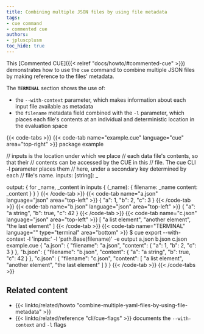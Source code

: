 ```yaml
---
title: Combining multiple JSON files by using file metadata
tags:
- cue command
- commented cue
authors:
- jpluscplusm
toc_hide: true
---
```


This [Commented CUE]({{< relref "docs/howto/#commented-cue" >}}) demonstrates
how to use the `cue` command to combine multiple JSON files by making reference
to the files' metadata.

The **`TERMINAL`** section shows the use of:
- the `--with-context` parameter, which makes information about each input file
  available as metadata
- the `filename` metadata field combined with the `-l` parameter, which places
  each file's contents at an individual and deterministic location in the
  evaluation space

{{< code-tabs >}}
{{< code-tab name="example.cue" language="cue"  area="top-right" >}}
package example

// inputs is the location under which we place
// each data file's contents, so that their
// contents can be accessed by the CUE in this
// file. The cue CLI -l parameter places them
// here, under a secondary key determined by each
// file's name.
inputs: [string]: _

output: {
	for _name, _content in inputs {
		(_name): {
			filename: _name
			content:  _content
		}
	}
}
{{< /code-tab >}}
{{< code-tab name="a.json" language="json"  area="top-left" >}}
{
    "a": 1,
    "b": 2,
    "c": 3
}
{{< /code-tab >}}
{{< code-tab name="b.json" language="json"  area="top-left" >}}
{
    "a": "a string",
    "b": true,
    "c": 42
}
{{< /code-tab >}}
{{< code-tab name="c.json" language="json"  area="top-left" >}}
[
    "a list element",
    "another element",
    "the last element"
]
{{< /code-tab >}}
{{< code-tab name="TERMINAL" language="" type="terminal" area="bottom" >}}
$ cue export --with-context -l 'inputs:' -l 'path.Base(filename)' -e output a.json b.json c.json example.cue
{
    "a.json": {
        "filename": "a.json",
        "content": {
            "a": 1,
            "b": 2,
            "c": 3
        }
    },
    "b.json": {
        "filename": "b.json",
        "content": {
            "a": "a string",
            "b": true,
            "c": 42
        }
    },
    "c.json": {
        "filename": "c.json",
        "content": [
            "a list element",
            "another element",
            "the last element"
        ]
    }
}
{{< /code-tab >}}
{{< /code-tabs >}}

## Related content

- {{< linkto/related/howto "combine-multiple-yaml-files-by-using-file-metadata" >}}
- {{< linkto/related/reference "cli/cue-flags" >}}
  documents the `--with-context` and `-l` flags
